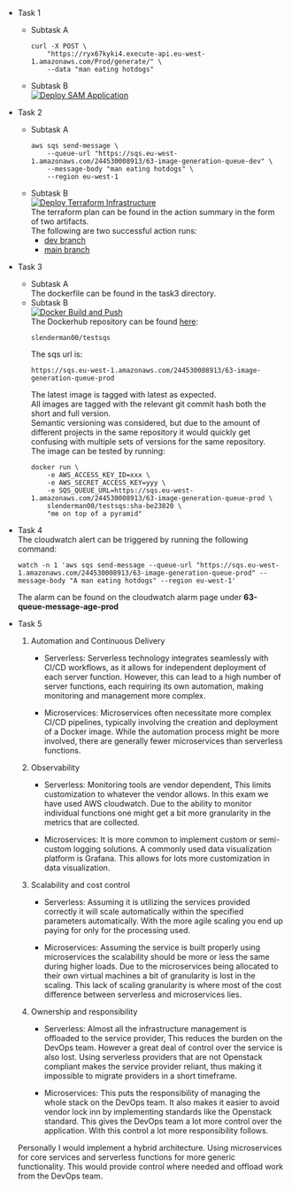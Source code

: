 - Task 1
    - Subtask A
        ```
        curl -X POST \
            "https://ryx67kyki4.execute-api.eu-west-1.amazonaws.com/Prod/generate/" \
            --data "man eating hotdogs"
        ```
    - Subtask B\
        [![Deploy SAM Application](https://github.com/Slenderman00/exam-pgr301/actions/workflows/deploy_sam_lambda.yaml/badge.svg)](https://github.com/Slenderman00/exam-pgr301/actions/workflows/deploy_sam_lambda.yaml)
- Task 2
    - Subtask A
        ```
        aws sqs send-message \
            --queue-url "https://sqs.eu-west-1.amazonaws.com/244530008913/63-image-generation-queue-dev" \
            --message-body "man eating hotdogs" \
            --region eu-west-1 
        ```
    - Subtask B\
    [![Deploy Terraform Infrastructure](https://github.com/Slenderman00/exam-pgr301/actions/workflows/terraform_deploy.yml/badge.svg?branch=master)](https://github.com/Slenderman00/exam-pgr301/actions/workflows/terraform_deploy.yml)\
    The terraform plan can be found in the action summary in the form of two artifacts.\
    The following are two successful action runs: 
        - [dev branch](https://github.com/Slenderman00/exam-pgr301/actions/runs/11824576347)
        - [main branch](https://github.com/Slenderman00/exam-pgr301/actions/runs/11824548283)
- Task 3
    - Subtask A\
        The dockerfile can be found in the task3 directory.
    - Subtask B\
        [![Docker Build and Push](https://github.com/Slenderman00/exam-pgr301/actions/workflows/docker_build_push.yaml/badge.svg)](https://github.com/Slenderman00/exam-pgr301/actions/workflows/docker_build_push.yaml)\
        The Dockerhub repository can be found [here](https://hub.docker.com/repository/docker/slenderman00/testsqs):
        ```
        slenderman00/testsqs
        ```
        The sqs url is: 
        ```
        https://sqs.eu-west-1.amazonaws.com/244530008913/63-image-generation-queue-prod
        ```
        The latest image is tagged with latest as expected.\
        All images are tagged with the relevant git commit hash both the short and full version.\
        Semantic versioning was considered, but due to the amount of different projects in the same repository it would quickly get confusing
        with multiple sets of versions for the same repository.\
        The image can be tested by running:
        ```
        docker run \
            -e AWS_ACCESS_KEY_ID=xxx \
            -e AWS_SECRET_ACCESS_KEY=yyy \
            -e SQS_QUEUE_URL=https://sqs.eu-west-1.amazonaws.com/244530008913/63-image-generation-queue-prod \
            slenderman00/testsqs:sha-be23820 \
            "me on top of a pyramid"
        ```
- Task 4\
    The cloudwatch alert can be triggered by running the following command:
    ```
    watch -n 1 'aws sqs send-message --queue-url "https://sqs.eu-west-1.amazonaws.com/244530008913/63-image-generation-queue-prod" --message-body "A man eating hotdogs" --region eu-west-1'
    ```
    The alarm can be found on the cloudwatch alarm page under **63-queue-message-age-prod**

- Task 5
    1. Automation and Continuous Delivery
        - Serverless:
            Serverless technology integrates seamlessly with CI/CD workflows, 
            as it allows for independent deployment of each server function. However, 
            this can lead to a high number of server functions, each requiring its own automation, making monitoring and management more complex.
        
        - Microservices:
            Microservices often necessitate more complex CI/CD pipelines, 
            typically involving the creation and deployment of a Docker image.
            While the automation process might be more involved, there are generally fewer microservices than serverless functions.
    
    2. Observability
        - Serverless:
            Monitoring tools are vendor dependent, This limits customization to whatever the vendor allows.
            In this exam we have used AWS cloudwatch. Due to the ability to monitor individual functions one might get
            a bit more granularity in the metrics that are collected.

        - Microservices:
            It is more common to implement custom or semi-custom logging solutions.
            A commonly used data visualization platform is Grafana. This allows
            for lots more customization in data visualization.

    3. Scalability and cost control
        - Serverless:
            Assuming it is utilizing the services provided correctly it will scale automatically within
            the specified parameters automatically. With the more agile scaling you end up paying for only for the processing used.

        - Microservices:
            Assuming the service is built properly using microservices the scalability should be more or less the same during higher loads.
            Due to the microservices being allocated to their own virtual machines a bit of granularity is lost in the scaling. This
            lack of scaling granularity is where most of the cost difference between serverless and microservices lies.

    4. Ownership and responsibility
        - Serverless:
            Almost all the infrastructure management is offloaded to the service provider, 
            This reduces the burden on the DevOps team. However a great deal of control over the service is also lost.
            Using serverless providers that are not Openstack compliant makes the service provider reliant, 
            thus making it impossible to migrate providers in a short timeframe.
        
        - Microservices:
            This puts the responsibility of managing the whole stack on the DevOps team. It also
            makes it easier to avoid vendor lock inn by implementing standards like the Openstack standard.
            This gives the DevOps team a lot more control over the application. With this control a lot more
            responsibility follows.

    Personally I would implement a hybrid architecture. Using microservices for core services and serverless functions
    for more generic functionality. This would provide control where needed and offload work from the DevOps team.

